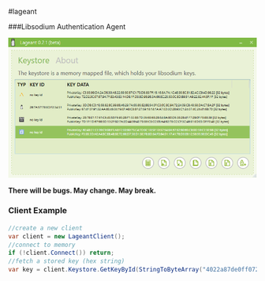 #lageant


###Libsodium Authentication Agent


![beta 0.2.1](https://github.com/bitbeans/Lageant/blob/master/img/0.2.1_beta.png)



**There will be bugs. May change. May break.**

### Client Example 


```csharp
//create a new client
var client = new LageantClient();
//connect to memory
if (!client.Connect()) return;
//fetch a stored key (hex string)
var key = client.Keystore.GetKeyById(StringToByteArray("4022a87de0ff0724"));

```